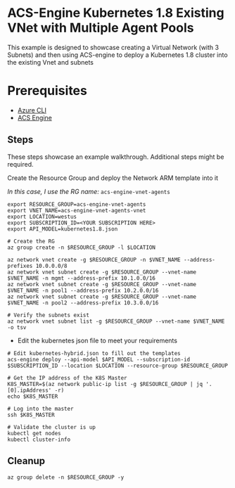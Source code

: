 # ACS-Engine Kubernetes 1.8 Existing VNet with Multiple Agent Pools

This example is designed to showcase creating a Virtual Network (with 3 Subnets) and then using ACS-engine to deploy a Kubernetes 1.8 cluster into the existing Vnet and subnets

# Prerequisites

* [Azure CLI](https://docs.microsoft.com/en-us/cli/azure/install-azure-cli?view=azure-cli-latest)
* [ACS Engine](https://github.com/Azure/acs-engine/)

## Steps

These steps showcase an example walkthrough.  Additional steps might be required.

Create the Resource Group and deploy the Network ARM template into it

_In this case, I use the RG name:_ `acs-engine-vnet-agents`

```
export RESOURCE_GROUP=acs-engine-vnet-agents
export VNET_NAME=acs-engine-vnet-agents-vnet
export LOCATION=westus
export SUBSCRIPTION_ID=<YOUR SUBSCRIPTION HERE>
export API_MODEL=kubernetes1.8.json

# Create the RG
az group create -n $RESOURCE_GROUP -l $LOCATION

az network vnet create -g $RESOURCE_GROUP -n $VNET_NAME --address-prefixes 10.0.0.0/8
az network vnet subnet create -g $RESOURCE_GROUP --vnet-name $VNET_NAME -n mgmt --address-prefix 10.1.0.0/16
az network vnet subnet create -g $RESOURCE_GROUP --vnet-name $VNET_NAME -n pool1 --address-prefix 10.2.0.0/16
az network vnet subnet create -g $RESOURCE_GROUP --vnet-name $VNET_NAME -n pool2 --address-prefix 10.3.0.0/16

# Verify the subnets exist
az network vnet subnet list -g $RESOURCE_GROUP --vnet-name $VNET_NAME -o tsv
```

* Edit the kubernetes json file to meet your requirements

```
# Edit kubernetes-hybrid.json to fill out the templates
acs-engine deploy --api-model $API_MODEL --subscription-id $SUBSCRIPTION_ID --location $LOCATION --resource-group $RESOURCE_GROUP

# Get the IP address of the K8S Master
K8S_MASTER=$(az network public-ip list -g $RESOURCE_GROUP | jq '.[0].ipAddress' -r)
echo $K8S_MASTER

# Log into the master
ssh $K8S_MASTER

# Validate the cluster is up
kubectl get nodes
kubectl cluster-info
```

## Cleanup

```
az group delete -n $RESOURCE_GROUP -y
```